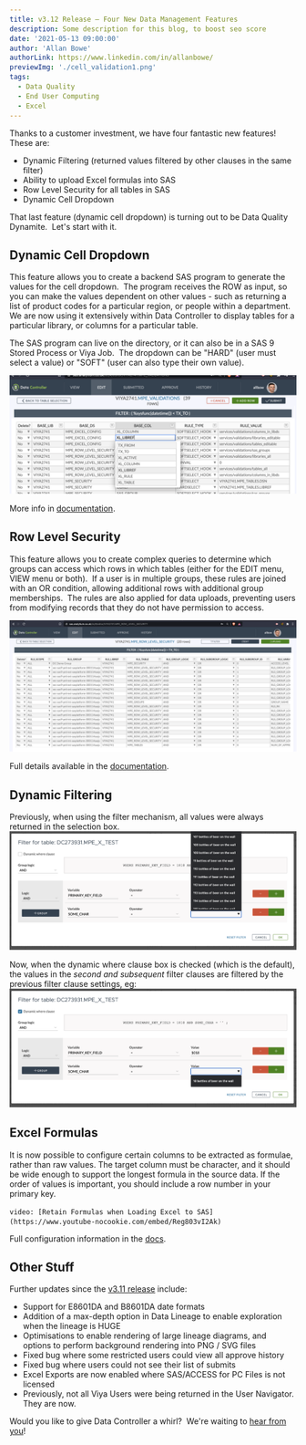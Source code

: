 ```yaml
---
title: v3.12 Release – Four New Data Management Features
description: Some description for this blog, to boost seo score
date: '2021-05-13 09:00:00'
author: 'Allan Bowe'
authorLink: https://www.linkedin.com/in/allanbowe/
previewImg: './cell_validation1.png'
tags:
  - Data Quality
  - End User Computing
  - Excel
---
```


Thanks to a customer investment, we have four fantastic new features!  These are:

- Dynamic Filtering (returned values filtered by other clauses in the same filter)
- Ability to upload Excel formulas into SAS
- Row Level Security for all tables in SAS
- Dynamic Cell Dropdown

That last feature (dynamic cell dropdown) is turning out to be Data Quality Dynamite.  Let's start with it.

## Dynamic Cell Dropdown

This feature allows you to create a backend SAS program to generate the values for the cell dropdown.  The program receives the ROW as input, so you can make the values dependent on other values - such as returning a list of product codes for a particular region, or people within a department.  We are now using it extensively within Data Controller to display tables for a particular library, or columns for a particular table.

The SAS program can live on the directory, or it can also be in a SAS 9 Stored Process or Viya Job.  The dropdown can be "HARD" (user must select a value) or "SOFT" (user can also type their own value).

![Dynamic Cells in SAS](./cell_validation1.png)

More info in [documentation](https://docs.datacontroller.io/dynamic-cell-dropdown).

## Row Level Security

This feature allows you to create complex queries to determine which groups can access which rows in which tables (either for the EDIT menu, VIEW menu or both).  If a user is in multiple groups, these rules are joined with an OR condition, allowing additional rows with additional group memberships.  The rules are also applied for data uploads, preventing users from modifying records that they do not have permission to access.

![Row Level Security in Data Controller for SAS](rls_table.png)

Full details available in the [documentation](https://docs.datacontroller.io/row-level-security).

## Dynamic Filtering

Previously, when using the filter mechanism, all values were always returned in the selection box.
![Data Controller for SAS previous selection box](filter_dynamic_off.png)

Now, when the dynamic where clause box is checked (which is the default), the values in the _second and subsequent_ filter clauses are filtered by the previous filter clause settings, eg:
![](filter_dynamic_on.png)

## Excel Formulas

It is now possible to configure certain columns to be extracted as formulae, rather than raw values. The target column must be character, and it should be wide enough to support the longest formula in the source data. If the order of values is important, you should include a row number in your primary key.

`video: [Retain Formulas when Loading Excel to SAS](https://www.youtube-nocookie.com/embed/Reg803vI2Ak)`

Full configuration information in the [docs](https://docs.datacontroller.io/excel).

## Other Stuff

Further updates since the [v3.11 release](/version-3-11-release-notes-redshift-locale-proc-transpose) include:

- Support for E8601DA and B8601DA date formats
- Addition of a max-depth option in Data Lineage to enable exploration when the lineage is HUGE
- Optimisations to enable rendering of large lineage diagrams, and options to perform background rendering into PNG / SVG files
- Fixed bug where some restricted users could view all approve history
- Fixed bug where users could not see their list of submits
- Excel Exports are now enabled where SAS/ACCESS for PC Files is not licensed
- Previously, not all Viya Users were being returned in the User Navigator.  They are now.

Would you like to give Data Controller a whirl?  We're waiting to [hear from you](/contact)!
